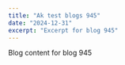 ```yaml
---
title: "Ak test blogs 945"
date: "2024-12-31"
excerpt: "Excerpt for blog 945"
---
```


Blog content for blog 945